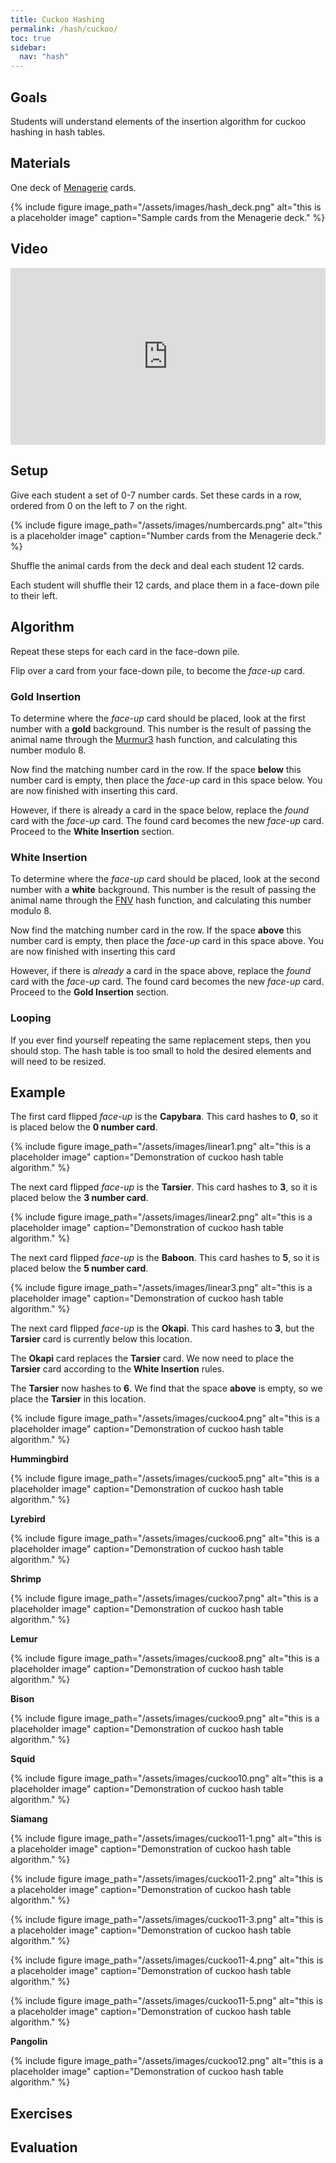 ```yaml
---
title: Cuckoo Hashing
permalink: /hash/cuckoo/
toc: true
sidebar:
  nav: "hash"
---
```


## Goals

Students will understand elements of the insertion algorithm
for cuckoo hashing in hash tables.

## Materials

One deck of [Menagerie]({{site.baseurl}}/hash) cards.

{% include figure image_path="/assets/images/hash_deck.png" alt="this is a placeholder image" caption="Sample cards from the Menagerie deck." %}

## Video

<style>.embed-container { position: relative; padding-bottom: 56.25%; height: 0; overflow: hidden; max-width: 100%; } .embed-container iframe, .embed-container object, .embed-container embed { position: absolute; top: 0; left: 0; width: 100%; height: 100%; }</style><div class='embed-container'><iframe src='https://www.youtube.com/embed//kqYNBGspsg8' frameborder='0' allowfullscreen></iframe></div>

## Setup

Give each student a set of 0-7 number cards. Set these cards in a
row, ordered from 0 on the left to 7 on the right.

{% include figure image_path="/assets/images/numbercards.png" alt="this is a placeholder image" caption="Number cards from the Menagerie deck." %}

Shuffle the animal cards from the deck and deal each student 12 cards.

Each student will shuffle their 12 cards, and place them
in a face-down pile to their left.

## Algorithm

Repeat these steps for each card in the face-down pile.

Flip over a card from your face-down pile, to become the *face-up* card.

### Gold Insertion

To determine where
the *face-up* card should be placed, look at the first number with a **gold** background.
This number is the result of passing the animal name through the
[Murmur3](https://github.com/aappleby/smhasher) hash function, and
calculating this number modulo 8.

Now find the matching number card in the row. If the space **below**
this number card is empty, then place the *face-up* card in this
space below. You are now finished with inserting this card.

However, if there is already a card in the space below, replace the
*found* card with the *face-up* card. The found card becomes the new *face-up*
card. Proceed to the **White Insertion** section.

### White Insertion

To determine where
the *face-up* card should be placed, look at the second number with a **white** background.
This number is the result of passing the animal name through the
[FNV](http://isthe.com/chongo/tech/comp/fnv/) hash function, and
calculating this number modulo 8.

Now find the matching number card in the row. If the space **above**
this number card is empty, then place the *face-up* card in this
space above. You are now finished with inserting this card

However, if there is *already* a card in the space above, replace the
*found* card with the *face-up* card. The found card becomes the new *face-up*
card. Proceed to the **Gold Insertion** section.

### Looping

If you ever find yourself repeating the same replacement steps,
then you should stop. The hash table is too small to hold the
desired elements and will need to be resized.

## Example

The first card flipped *face-up* is the **Capybara**. This card hashes to
**0**, so it is placed below the **0 number card**.

{% include figure image_path="/assets/images/linear1.png" alt="this is a placeholder image" caption="Demonstration
of cuckoo hash table algorithm." %}

The next card flipped *face-up* is the **Tarsier**. This card hashes to
**3**, so it is placed below the **3 number card**.

{% include figure image_path="/assets/images/linear2.png" alt="this is a placeholder image" caption="Demonstration
of cuckoo hash table algorithm." %}

The next card flipped *face-up* is the **Baboon**. This card hashes to
**5**, so it is placed below the **5 number card**.

{% include figure image_path="/assets/images/linear3.png" alt="this is a placeholder image" caption="Demonstration
of cuckoo hash table algorithm." %}

The next card flipped *face-up* is the **Okapi**. This card hashes to
**3**, but the **Tarsier** card is currently below this location.

The **Okapi** card replaces the **Tarsier** card. We now need to place the
**Tarsier** card according to the **White Insertion** rules.

The **Tarsier** now hashes to **6**. We find that the space **above** is
empty, so we place the **Tarsier** in this location.

{% include figure image_path="/assets/images/cuckoo4.png" alt="this is a placeholder image" caption="Demonstration
of cuckoo hash table algorithm." %}

**Hummingbird**

{% include figure image_path="/assets/images/cuckoo5.png" alt="this is a placeholder image" caption="Demonstration
of cuckoo hash table algorithm." %}

**Lyrebird**

{% include figure image_path="/assets/images/cuckoo6.png" alt="this is a placeholder image" caption="Demonstration
of cuckoo hash table algorithm." %}

**Shrimp**

{% include figure image_path="/assets/images/cuckoo7.png" alt="this is a placeholder image" caption="Demonstration
of cuckoo hash table algorithm." %}

**Lemur**

{% include figure image_path="/assets/images/cuckoo8.png" alt="this is a placeholder image" caption="Demonstration
of cuckoo hash table algorithm." %}

**Bison**

{% include figure image_path="/assets/images/cuckoo9.png" alt="this is a placeholder image" caption="Demonstration
of cuckoo hash table algorithm." %}

**Squid**

{% include figure image_path="/assets/images/cuckoo10.png" alt="this is a placeholder image" caption="Demonstration
of cuckoo hash table algorithm." %}

**Siamang**

{% include figure image_path="/assets/images/cuckoo11-1.png" alt="this is a placeholder image" caption="Demonstration
of cuckoo hash table algorithm." %}

{% include figure image_path="/assets/images/cuckoo11-2.png" alt="this is a placeholder image" caption="Demonstration
of cuckoo hash table algorithm." %}

{% include figure image_path="/assets/images/cuckoo11-3.png" alt="this is a placeholder image" caption="Demonstration
of cuckoo hash table algorithm." %}

{% include figure image_path="/assets/images/cuckoo11-4.png" alt="this is a placeholder image" caption="Demonstration
of cuckoo hash table algorithm." %}

{% include figure image_path="/assets/images/cuckoo11-5.png" alt="this is a placeholder image" caption="Demonstration
of cuckoo hash table algorithm." %}

**Pangolin**

{% include figure image_path="/assets/images/cuckoo12.png" alt="this is a placeholder image" caption="Demonstration
of cuckoo hash table algorithm." %}

## Exercises


## Evaluation
